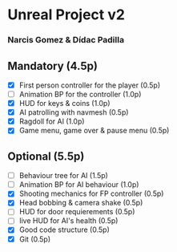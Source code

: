 # Unreal Project v2
### Narcis Gomez & Dídac Padilla

## Mandatory (4.5p)

- [x] First person controller for the player (0.5p)
- [ ] Animation BP for the controller (1.0p)
- [x] HUD for keys & coins (1.0p)
- [x] AI patrolling with navmesh (0.5p)
- [x] Ragdoll for AI (1.0p)
- [x] Game menu, game over & pause menu (0.5p)

## Optional (5.5p)

- [ ] Behaviour tree for AI (1.5p)
- [ ] Animation BP for AI behaviour (1.0p)
- [x] Shooting mechanics for FP controller (0.5p)
- [x] Head bobbing & camera shake (0.5p)
- [ ] HUD for door requierements (0.5p)
- [ ] live HUD for AI's health (0.5p)
- [X] Good code structure (0.5p)
- [x] Git (0.5p)
